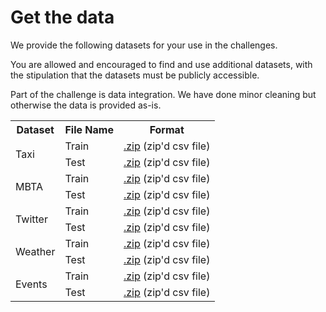 # Get the data

We provide the following datasets for your use in the challenges.

You are allowed and encouraged to find and use additional datasets, with the stipulation that the datasets must be publicly accessible.

Part of the challenge is data integration.  We have done minor
cleaning but otherwise the data is provided as-is.


<table class="dataset">
  <tr>
    <th>Dataset</th>
    <th>File Name</th>
    <th>Format</th>
  </tr>
  <tr>
    <td class="datasetname" rowspan=2>Taxi</td>
    <td>Train</td>
    <td><a href="">.zip</a> (zip'd csv file)</td>
  </tr>
  <tr>
    <td>Test</td>
    <td><a href="">.zip</a> (zip'd csv file)</td>
  </tr>
  <tr>
    <td class="datasetname" rowspan=2>MBTA</td>
    <td>Train</td>
    <td><a href="">.zip</a> (zip'd csv file)</td>
  </tr>
  <tr>
    <td>Test</td>
    <td><a href="">.zip</a> (zip'd csv file)</td>
  </tr>
  <tr>
    <td class="datasetname" rowspan=2>Twitter</td>
    <td>Train</td>
    <td><a href="">.zip</a> (zip'd csv file)</td>
  </tr>
  <tr>
    <td>Test</td>
    <td><a href="">.zip</a> (zip'd csv file)</td>
  </tr>
  <tr>
    <td class="datasetname" rowspan=2>Weather</td>
    <td>Train</td>
    <td><a href="">.zip</a> (zip'd csv file)</td>
  </tr>
  <tr>
    <td>Test</td>
    <td><a href="">.zip</a> (zip'd csv file)</td>
  </tr>
  <tr>
    <td class="datasetname" rowspan=2>Events</td>
    <td>Train</td>
    <td><a href="">.zip</a> (zip'd csv file)</td>
  </tr>
  <tr>
    <td>Test</td>
    <td><a href="">.zip</a> (zip'd csv file)</td>
  </tr>
</table>

